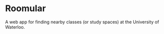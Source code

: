 Roomular
========

A web app for finding nearby classes (or study spaces) at the University of Waterloo.
